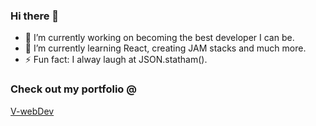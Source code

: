 ### Hi there 👋

- 🔭 I’m currently working on becoming the best developer I can be.
- 🌱 I’m currently learning React, creating JAM stacks and much more.
- ⚡ Fun fact: I alway laugh at JSON.statham().

### Check out my portfolio @

[V-webDev](https://v-webdev.com/projects)

